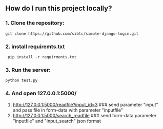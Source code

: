 
## How do I run this project locally?

### 1. Clone the repository:

    git clone https://github.com/sibtc/simple-django-login.git

### 2. install requiremts.txt
     pip install -r requirments.txt
     
### 3. Run the server:
    python test.py

### 4. And open 127.0.0.1:5000/
  1. http://127.0.0.1:5000/readfile?input_id=3   ### send parameter "input" and pass file in form-data with parameter "inputfile"
  2. http://127.0.0.1:5000/search_readfile       ### send form-data parameter "inputfile" and "input_search"  json format
  
